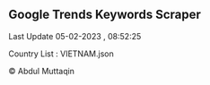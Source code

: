 

## Google Trends Keywords Scraper 
 
Last Update 05-02-2023 , 08:52:25

Country List :
VIETNAM.json



© Abdul Muttaqin 
